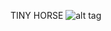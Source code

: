 TINY HORSE 
![alt tag](http://i.dailymail.co.uk/i/pix/2008/12/21/article-1099422-02DDB63E000005DC-840_634x373.jpg)

